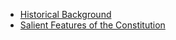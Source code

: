 - [Historical Background](https://yoursamlan.github.io/Polity/Historical_Background.html)  
- [Salient Features of the Constitution](https://yoursamlan.github.io/Polity/Salient_Features_of_the_Constitution.html)  
